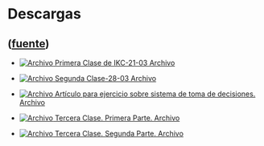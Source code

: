 # Descargas
([fuente](https://campus.exactas.uba.ar/course/view.php?id=1027&section=5))
---
  - [![Archivo](https://campus.exactas.uba.ar/theme/image.php/magazine/core/1462913092/f/pdf) Primera Clase de IKC-21-03 Archivo](https://campus.exactas.uba.ar/mod/resource/view.php?id=60345)

  - [![Archivo](https://campus.exactas.uba.ar/theme/image.php/magazine/core/1462913092/f/pdf) Segunda Clase-28-03 Archivo](https://campus.exactas.uba.ar/mod/resource/view.php?id=60346)

  - [![Archivo](https://campus.exactas.uba.ar/theme/image.php/magazine/core/1462913092/f/pdf) Artículo para ejercicio sobre sistema de toma de decisiones. Archivo](https://campus.exactas.uba.ar/mod/resource/view.php?id=60347)

  - [![Archivo](https://campus.exactas.uba.ar/theme/image.php/magazine/core/1462913092/f/pdf) Tercera Clase. Primera Parte. Archivo](https://campus.exactas.uba.ar/mod/resource/view.php?id=60454)

  - [![Archivo](https://campus.exactas.uba.ar/theme/image.php/magazine/core/1462913092/f/pdf) Tercera Clase. Segunda Parte. Archivo](https://campus.exactas.uba.ar/mod/resource/view.php?id=60455)

